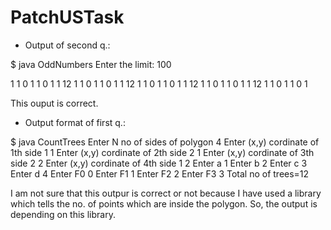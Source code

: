# PatchUSTask


* Output of second q.:

 $ java OddNumbers 
Enter the limit:
100

1
1
0
1
1
0
1
1
12
1
1
0
1
1
0
1
1
12
1
1
0
1
1
0
1
1
12
1
1
0
1
1
0
1
1
12
1
1
0
1
1
0
1

This ouput is correct.

* Output format of first q.:


 $ java CountTrees 
Enter N no of sides of polygon
4
Enter (x,y) cordinate of 1th side
1 1
Enter (x,y) cordinate of 2th side
2 1
Enter (x,y) cordinate of 3th side
2 2
Enter (x,y) cordinate of 4th side
1 2
Enter a
1
Enter b
2
Enter c
3
Enter d
4
Enter F0
0
Enter F1
1
Enter F2
2
Enter F3
3
Total no of trees=12


I am not sure that this outpur is correct or not because I have used a library which tells the no. of points which are inside
the polygon. So, the output is depending on this library.


